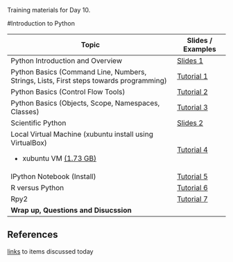 <!--- Introduction to Python -->

Training materials for Day 10.

#Introduction to Python

Topic | Slides / Examples
--- | ---
Python Introduction and Overview | [Slides 1](http://people.renci.org/~stealey/OSS2014/introduction_to_python/index.html)
Python Basics (Command Line, Numbers, Strings, Lists, First steps towards programming) | [Tutorial 1](./docs/python_basics.md)
Python Basics (Control Flow Tools) | [Tutorial 2](./docs/python_basics_2.md)
Python Basics (Objects, Scope, Namespaces, Classes) | [Tutorial 3](./docs/python_basics_3.md)
Scientific Python | [Slides 2](http://people.renci.org/~stealey/OSS2014/scientific_python/index.html)
Local Virtual Machine (xubuntu install using VirtualBox) <ul><li>xubuntu VM [(1.73 GB)](http://people.renci.org/~stealey/OSS2014/OSS2014VM.zip)</li></ul> | [Tutorial 4](./docs/virtual_env.md)
IPython Notebook (Install) | [Tutorial 5](./docs/ipython_notebook.md)
R versus Python | [Tutorial 6](./docs/rvspython1.md)
Rpy2 | [Tutorial 7](./docs/rpy2.md)
**Wrap up, Questions and Disucssion** | 
## References
[links](./docs/references.md) to items discussed today

